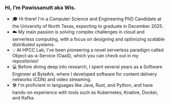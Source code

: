 ### Hi, I’m Pawissanutt aka Wis.
- 🎓 Hi there! I'm a Computer Science and Engineering PhD Candidate at the University of North Texas, expecting to graduate in December 2025.
- ☁️ My main passion is solving complex challenges in cloud and serverless computing, with a focus on designing and optimizing scalable distributed systems.
- 💡 At HPCC Lab, I've been pioneering a novel serverless paradigm called Object-as-a-Service (OaaS), which you can check out in my repositories! 
- 💻 Before diving deep into research, I spent several years as a Software Engineer at ByteArk, where I developed software for content delivery networks (CDN) and video streaming.
- 🛠️ I'm proficient in languages like Java, Rust, and Python, and have hands-on experience with tools such as Kubernetes, Knative, Docker, and Kafka.
